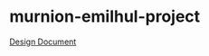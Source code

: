 # murnion-emilhul-project

[Design Document](https://docs.google.com/document/d/1EvKw42rOrrKOPUNEtpm3v0FVfLEmR5syY7Dhh01svg8/edit?usp=sharing)
